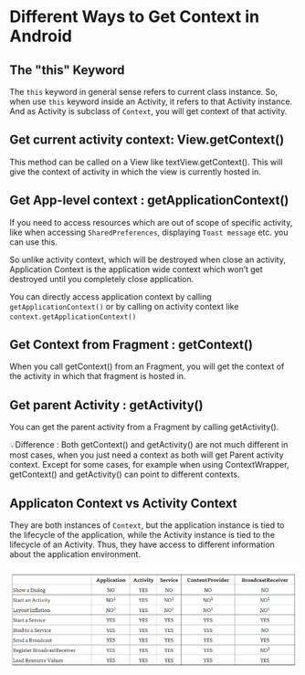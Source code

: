 # Different Ways to Get Context in Android

## The "this" Keyword

The `this` keyword in general sense refers to current class instance. So, when use `this` keyword inside an Activity, it refers to that Activity instance. And as Activity is subclass of `Context`, you will get context of that activity.

## Get current activity context: View.getContext()

This method can be called on a View like textView.getContext(). This will give the context of activity in which the view is currently hosted in.

## Get App-level context : getApplicationContext()

If you need to access resources which are out of scope of specific activity, like when accessing `SharedPreferences`, displaying `Toast message` etc. you can use this.

So unlike activity context, which will be destroyed when close an activity, Application Context is the application wide context which won’t get destroyed until you completely close application.

You can directly access application context by calling `getApplicationContext()` or by calling on activity context like `context.getApplicationContext()`

## Get Context from Fragment : getContext()

When you call getContext() from an Fragment, you will get the context of the activity in which that fragment is hosted in.

## Get parent Activity : getActivity()

You can get the parent activity from a Fragment by calling getActivity().

💡Difference : Both getContext() and getActivity() are not much different in most cases, when you just need a context as both will get Parent activity context. Except for some cases, for example when using ContextWrapper, getContext() and getActivity() can point to different contexts.

## Applicaton Context vs Activity Context

They are both instances of `Context`, but the application instance is tied to the lifecycle of the application, while the Activity instance is tied to the lifecycle of an Activity. Thus, they have access to different information about the application environment.

<img src="figs/1o5MI.png">
